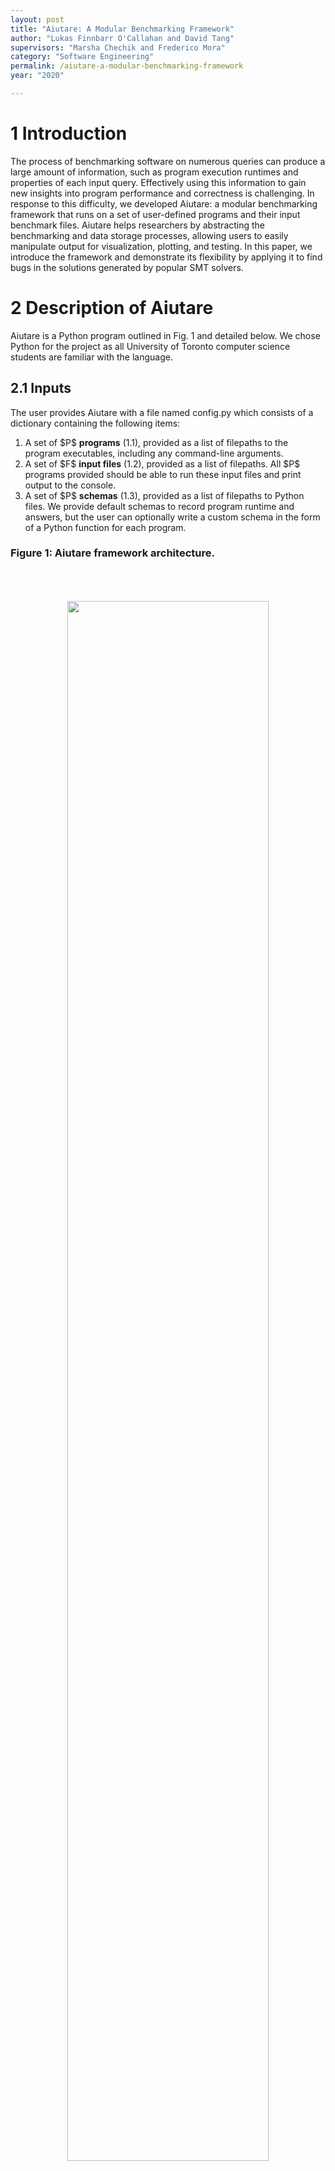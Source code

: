 ```yaml
---
layout: post
title: "Aiutare: A Modular Benchmarking Framework"
author: "Lukas Finnbarr O'Callahan and David Tang"
supervisors: "Marsha Chechik and Frederico Mora"
category: "Software Engineering"
permalink: /aiutare-a-modular-benchmarking-framework
year: "2020"

---
```


1 Introduction
============

The process of benchmarking software on numerous queries can produce a large amount of information, such as program execution runtimes and properties of each input query. Effectively using this information to gain new insights into program performance and correctness is challenging. In response to this difficulty, we developed Aiutare: a modular benchmarking framework that runs on a set of user-defined programs and their input benchmark files. Aiutare helps researchers by abstracting the benchmarking and data storage processes, allowing users to easily manipulate output for visualization, plotting, and testing. In this paper, we introduce
the framework and demonstrate its flexibility by applying it to find bugs in the solutions generated by popular SMT solvers. 



2 Description of Aiutare
==========

Aiutare is a Python program outlined in Fig. 1 and detailed below. We chose Python for the project as all University of Toronto computer science students are familiar with the language.

## 2.1 Inputs
The user provides Aiutare with a file named config.py which consists of a dictionary containing the following items:
<ol>
  <li>A set of $P$ <b>programs</b> (1.1), provided as a list of filepaths to the program executables, including any command-line arguments.</li>
  <li>A set of $F$ <b>input files</b> (1.2), provided as a list of filepaths. All $P$ programs provided should be able to run these input files and print output to the console.</li>
  <li>A set of $P$ <b>schemas</b> (1.3), provided as a list of filepaths to Python files. We provide default schemas to record program runtime and answers, but the user can optionally write a custom schema in the form of a Python function for each program.</li>
</ol>

### Figure 1: Aiutare framework architecture.
<p style="text-align: center;">
	<img align="middle" style="margin:50" height="80%" width="80%" src="{{ site.baseurl }}/assets/2019/OCallahan-1.png"/>
</p>

## 2.2 Subprocess Manager

The Subprocess Manager (2) uses Python’s subprocess module to run every program on every input file in parallel. The `Popen` interface is used to execute child programs; each invocation consists of a filepath to the program executable (1.1) including any desired command-line arguments, and the filepath of the input file (1.2). A complete invocation should be able to run directly in the terminal and have the format:

```sh
path/to/program_exe -arg=true test_input_file.txt
```

## 2.3 Output Parser

After terminating, each child program spawned by the Subprocess Manager (2) has its console output redirected to the Output Parser (3). Here, the appropriate program-specific schema (1.3) provided by the user is called to parse this output text into a dictionary of variables describing the performance and results of the child program. This dictionary is then written to Aiutare’s MongoDB database (4) as a MongoEngine schema object [2].

## 2.4 MongoDB Database

Once the Output Parser (3) finishes writing all results to the MongoDB database (4), Aiutare terminates and prints a summary of the benchmarking to the console. The results of the database can then be easily queried as MongoEngine objects or by using any compatible library or application, such as the MongoDB Compass GUI [1]. MongoDB was chosen as the database for Aiutare because it requires no adherence to fixed schemas or knowledge of SQL.

3 Evaluation
========

We use a domain-specific instantiation of Aiutare to evaluate its effectiveness. We aim to answer <b>RQ1</b>: given a research question $RQ_D$ in domain D, can Aiutare be adapted to generate meaningful results to aid in answering $RQ_D$?

We selected satisfiability modulo theories (SMT) solvers as our domain and asked the research question $RQ_{SMT}$ : can we develop a method to systematically validate the solutions produced by SMT solvers in order to catch bugs in these tools?

To the best of our knowledge, no systematic validation of SMT solver solutions exists in the literature, making our bug identification method a useful contribution to the field of SMT solver
research.

## 3.1 Domain: SMT Solvers

SMT solvers take SMT queries as input; a query is in the form of a set of variables and a set of constraints on these variables, as seen in Fig. 2.

The solver outputs the answer SAT if all constraints can be satisfied simultaneously, or UNSAT otherwise. If the solver answers SAT, then it also provides a solution: an SMT query with a concrete value assigned to each variable, as shown in Fig. 3.

SMT queries and SMT solver outputs are also easy to manipulate without modification due to standardization under SMT-LIB [3]; this consistency allowed us to provide Aiutare with a single schema to handle output from all SMT solvers, simplifying our development process.

### Figure 2: Example SMT Query.

<p style="text-align: center;">
	<img align="middle" style="margin:50" height="80%" width="80%" src="{{ site.baseurl }}/assets/2019/OCallahan-2.png"/>
</p>

### Figure 3: Example SMT Solution.

<p style="text-align: center;">
	<img align="middle" style="margin:50" height="55%" width="55%" src="{{ site.baseurl }}/assets/2019/OCallahan-3.png"/>
</p>

## 3.2 Setup

Our approach to answer $RQ_{SMT}$ consists of two calls to Aiutare and a database parsing procedure.

In the first Aiutare call, the user inputs are:

<ol>
  <li><b>programs </b>= an arbitrary number of SMT solvers.</li>
  <li><b>input files </b>= an arbitrary number of SMT queries.</li>
  <li><b>schemas </b>= modified Python functions that also write solver-produced solutions to the database every time a solver returns SAT.</li>
</ol>

Next, the second Aiutare call takes as inputs:

<ol>
  <li><b>programs </b>= all SMT solvers.</li>
  <li><b>input files </b>= all solver-produced solutions stored in the database after the first Aiutare call.</li>
  <li><b>schemas </b>= default schemas to record answers of SAT/UNSAT.</li>
</ol>

Once Aiutare has populated the database with these results, the remainder of the approach filters through the data, highlighting each program run where a solver called on an SMT query produced an erroneous answer and/or solution (Fig. 4). One bug type occurs when a solver answers UNSAT but a counterexample in the form of a supported solution disproves this answer. Another bug type occurs when a solution is deemed UNSAT by one or more solvers.

### Figure 4: Two Types of Bugs.

<p style="text-align: center;">
	<img align="middle" style="margin:50" height="75%" width="75%" src="{{ site.baseurl }}/assets/2019/OCallahan-4.png"/>
</p>

We selected three versions of Z3 and CVC4 to evaluate:

<ul>
  <li><b>z3_seq </b>- Z3 using *seq*, the default string solver.</li>
  <li><b>z3_str3 </b>- Z3 using *Z3str3* [4], a new alternative string solver.</li>
  <li><b>cvc4 </b>- CVC4 using the default string solver [5].</li>
</ul>

We ran these solvers on 17,936 SMT queries generated by the Kudzu symbolic execution framework [6].
We implemented our approach in less than 200 lines of Python, and ran the configuration of Aiutare located at [https://github.com/FinnbarrOC/aiutare](https://github.com/FinnbarrOC/aiutare) on a machine running 64-bit Ubuntu 18.04.Most of the script interacts with well-documented MongoDB APIs, requiring no knowledge of the inner workings of Aiutare. This level of abstraction combined with reliance on common MongoDB libraries ensures that Aiutare is easy to modify and use.


## 3.3 Results

We were able to systematically find nine bugs: three unsupported solutions and four disproven answers of UNSAT with z3_seq, and two unsupported solutions with cvc4.

An example bug taken from the test set of queries is shown in Fig. 5. This subtle bug is hard to catch because z3_seq gave the correct result, SAT, but provided the wrong solution.

<p style="text-align: center;">
	<img align="middle" style="margin:50" height="75%" width="75%" src="{{ site.baseurl }}/assets/2019/OCallahan-5.png"/>
</p>

Therefore, we positively answer $RQ_{SMT}$ and <b>RQ1</b>.

4 Summary and Future Work
===

Overall, we adapted Aiutare to analyze SMT solvers and answer a domain-specific research question, showcasing the flexibility of our framework. Our case study demonstrated that Aiutare can be used to find real-world bugs in current industrial software.

In the future, we plan to apply Aiutare to analyze the runtime performance of SMT and SAT solvers, test verification tools and equivalence checkers, and generate plots and regression models to describe program performance metrics.

## Acknowledgements

We thank Professor Marsha Chechik, Federico Mora, and the UofT Modeling Group for their mentorship and feedback. This research was supported by NSERC.

### References

1. [n.d.]. Compass. [https://www.mongodb.com/products/compass](https://www.mongodb.com/products/compass)

2. [n.d.]. MongoEngine. [http://mongoengine.org/](http://mongoengine.org/)

3. Clark Barrett, Pascal Fontaine, and Cesare Tinelli. 2017. The SMT-LIB Standard: Version 2.6.Technical Report. Department of Computer Science, The University of Iowa. Available at www.SMT-LIB.org.

4. M. Berzish, V. Ganesh, and Y. Zheng. 2017. Z3str3: A String Solver with Theory-aware Heuristics. In 2017 Formal Methods in Computer Aided Design (FMCAD). 55–59.

5. Tianyi Liang, Andrew Reynolds, Nestan Tsiskaridze, Cesare Tinelli, Clark Barrett, and Morgan Deters. 2016. An Efficient SMT Solver for String Constraints. Formal Methods in System Design 48, 3 (June 2016), 206–234. https://doi.org/10.1007/s10703-016-0247-6

6. Prateek Saxena, Devdatta Akhawe, Steve Hanna, Feng Mao, Stephen McCamant, and Dawn Song. [n.d.. A Symbolic Execution Framework for JavaScript.